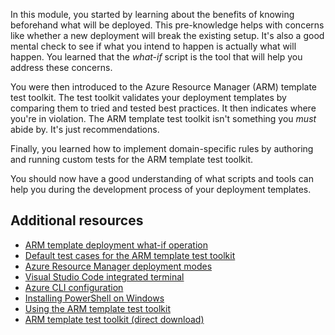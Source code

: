 
In this module, you started by learning about the benefits of knowing beforehand what will be deployed. This pre-knowledge helps with concerns like whether a new deployment will break the existing setup. It's also a good mental check to see if what you intend to happen is actually what will happen. You learned that the *what-if* script is the tool that will help you address these concerns.

You were then introduced to the Azure Resource Manager (ARM) template test toolkit. The test toolkit validates your deployment templates by comparing them to tried and tested best practices. It then indicates where you're in violation. The ARM template test toolkit isn't something you *must* abide by. It's just recommendations.

Finally, you learned how to implement domain-specific rules by authoring and running custom tests for the ARM template test toolkit.

You should now have a good understanding of what scripts and tools can help you during the development process of your deployment templates.

## Additional resources

- [ARM template deployment what-if operation](https://docs.microsoft.com/en-us/azure/azure-resource-manager/templates/template-deploy-what-if?tabs=azure-powershell?azure-portal=true)
- [Default test cases for the ARM template test toolkit](https://docs.microsoft.com/en-us/azure/azure-resource-manager/templates/test-cases?azure-portal=true)
- [Azure Resource Manager deployment modes](https://docs.microsoft.com/azure/azure-resource-manager/templates/deployment-modes?azure-portal=true)
- [Visual Studio Code integrated terminal](https://code.visualstudio.com/docs/editor/integrated-terminal?azure-portal=true)
- [Azure CLI configuration](https://docs.microsoft.com/cli/azure/azure-cli-configuration?view=azure-cli-latest&azure-portal=true)
- [Installing PowerShell on Windows](https://docs.microsoft.com/en-us/powershell/scripting/install/installing-powershell-core-on-windows?view=powershell-7)
- [Using the ARM template test toolkit](https://docs.microsoft.com/en-us/azure/azure-resource-manager/templates/test-toolkit?azure-portal=true)
- [ARM template test toolkit (direct download)](https://aka.ms/arm-ttk-latest?azure-portal=true)
